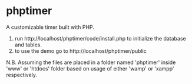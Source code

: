 # phptimer

A customizable timer built with PHP.

1. run http://localhost/phptimer/code/install.php to initialize the database and tables.
2. to use the demo go to http://localhost/phptimer/public

N.B. Assuming the files are placed in a folder named 'phptimer' inside 'www' or 'htdocs' folder 
based on usage of either 'wamp' or 'xampp' respectively.
